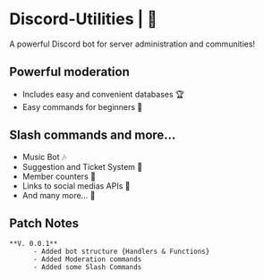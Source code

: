 # Discord-Utilities | 🧰

A powerful Discord bot for server administration and communities!

## Powerful moderation

  - Includes easy and convenient databases 🏆
  - Easy commands for beginners 📗

## Slash commands and more...

  - Music Bot 🎶
  - Suggestion and Ticket System 📨
  - Member counters 🎫
  - Links to social medias APIs 📎
  - And many more... 🎇

## Patch Notes
    **V. 0.0.1**
          - Added bot structure {Handlers & Functions}
          - Added Moderation commands
          - Added some Slash Commands 
